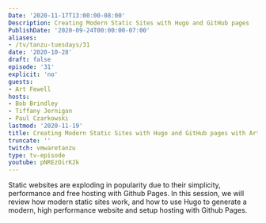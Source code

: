 ```yaml
---
Date: '2020-11-17T13:00:00-08:00'
Description: Creating Modern Static Sites with Hugo and GitHub pages
PublishDate: '2020-09-24T00:00:00-07:00'
aliases:
- /tv/tanzu-tuesdays/31
date: '2020-10-28'
draft: false
episode: '31'
explicit: 'no'
guests:
- Art Fewell
hosts:
- Bob Brindley
- Tiffany Jernigan
- Paul Czarkowski
lastmod: '2020-11-19'
title: Creating Modern Static Sites with Hugo and GitHub pages with Art Fewell
truncate: ''
twitch: vmwaretanzu
type: tv-episode
youtube: pNREzOirK2k
---
```


Static websites are exploding in popularity due to their simplicity, performance and free hosting with Github Pages. In this session, we will review how modern static sites work, and how to use Hugo to generate a modern, high performance website and setup hosting with Github Pages.